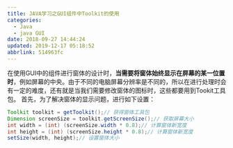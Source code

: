 ```yaml
---
title: JAVA学习之GUI组件中Toolkit的使用
categories: 
  - Java
  - java GUI
date: 2018-09-27 14:44:24
updated: 2019-12-17 05:18:52
abbrlink: 514963fc
---
```

<div id='my_toc'></div>
<style>.header_1{margin-left: 1em;}.header_2{margin-left: 2em;}.header_3{margin-left: 3em;}.header_4{margin-left: 4em;}.header_5{margin-left: 5em;}.header_6{margin-left: 6em;}</style>
<!--more-->
<script>if (navigator.platform.search('arm')==-1){document.getElementById('my_toc').style.display = 'none';}var e,p = document.getElementsByTagName('p');while (p.length>0) {e = p[0];e.parentElement.removeChild(e);}</script>

<!--end-->
在使用GUI中的组件进行窗体的设计时，**当需要将窗体始终显示在屏幕的某一位置时**，例如屏幕的中央。由于不同的电脑屏幕分辨率是不同的，所以在进行处理时会有一定的难度，还有就是当我们需要修改窗体的图标时，这些都要用到Tookit工具包。
首先，为了解决窗体的显示问题，进行如下设置：
```java
Toolkit toolkit = getToolkit();// 获得窗体工具包
Dimension screenSize = toolkit.getScreenSize();// 获取屏幕大小
int width = (int) (screenSize.width * 0.8);// 计算窗体新宽度
int height = (int) (screenSize.height * 0.8);// 计算窗体新宽度
setSize(width, height);// 设置窗体大小
```

